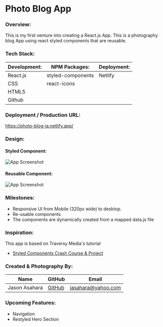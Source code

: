 
# Photo Blog App

### Overview:

This is my first venture into creating a React.js App.  This is a photography blog App using react styled components that are reusable.
### Tech Stack:

Development: | NPM Packages: | Deployment:
----| ---| ---
React.js | styled-components | Netlify 
CSS | react-icons  | |
HTML5 | |  |
Github | | |




### Deployment / Production URL:

https://photo-blog-ja.netlify.app/




### Design:

#### Styled Component:
![App Screenshot](https://i.imgur.com/6C3S1Ss.png)

#### Reusable Component:
![App Screenshot](https://i.imgur.com/EDp8fv4.png)


### Milestones:

- Responsive UI from Mobile (320px wide) to desktop.
- Re-usable components
- The components are dynamically created from a mapped data.js file

### Inspiration:
This app is based on Traversy Media's tutorial

- [Styled Components Crash Course & Project](https://www.youtube.com/watch?v=02zO0hZmwnw)


### Created & Photography By:

**Name** | **GitHub** | **Email** 
---------| ---------- | ---------
Jason Asahara | [GitHub](https://github.com/Ansel291) | [jasahara@yahoo.com](jasahara@yahoo.com)


### Upcoming Features:
- Navigation
- Restyled Hero Section
